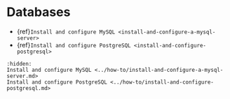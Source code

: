 # Databases

* {ref}`Install and configure MySQL <install-and-configure-a-mysql-server>`
* {ref}`Install and configure PostgreSQL <install-and-configure-postgresql>`


```{toctree}
:hidden:
Install and configure MySQL <../how-to/install-and-configure-a-mysql-server.md>
Install and configure PostgreSQL <../how-to/install-and-configure-postgresql.md>
```
